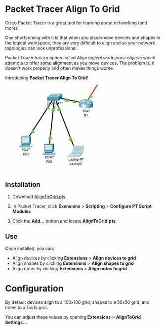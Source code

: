 # Packet Tracer Align To Grid

Cisco Packet Tracer is a great tool for learning about networking (and more).

One shortcoming with it is that when you place/move devices and shapes in the logical workspace, they are very difficult to align and so your network topologies can look unprofessional.

Packet Tracer has an option called *Align logical workspace objects* which attempts to offer some alignment as you move devices. The problem is, it doesn't work properly and often makes things worse.

Introducing **Packet Tracer Align To Grid**!

![Demo of PTAlignToGrid](aligning.gif)

## Installation

1. Download [AlignToGrid.pts](AlignToGrid.pts)

2. In Packet Tracer, click **Exensions** > **Scripting** > **Configure PT Script Modules**

3. Click the **Add...** button and locate **AlignToGrid.pts**

## Use

Once installed, you can:

- Align devices by clicking **Extensions** > **Align devices to grid**
- Align shapes by clicking **Extensions** > **Align shapes to grid**
- Align notes by clicking **Extensions** > **Align notes to grid**

# Configuration

By default devices align to a 100x100 grid, shapes to a 50x50 grid, and notes to a 15x15 grid.

You can adjust these values by opening **Extensions** > **AlignToGrid Settings...**
